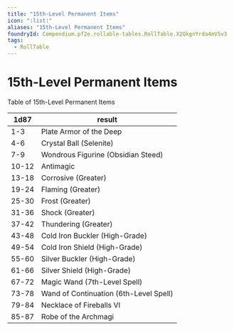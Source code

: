 ```yaml
---
title: "15th-Level Permanent Items"
icon: ":list:"
aliases: "15th-Level Permanent Items"
foundryId: Compendium.pf2e.rollable-tables.RollTable.X2QkgnYrda4mV5v3
tags:
  - RollTable
---
```


# 15th-Level Permanent Items
Table of 15th-Level Permanent Items

| 1d87 | result |
|------|--------|
| 1-3 | Plate Armor of the Deep |
| 4-6 | Crystal Ball (Selenite) |
| 7-9 | Wondrous Figurine (Obsidian Steed) |
| 10-12 | Antimagic |
| 13-18 | Corrosive (Greater) |
| 19-24 | Flaming (Greater) |
| 25-30 | Frost (Greater) |
| 31-36 | Shock (Greater) |
| 37-42 | Thundering (Greater) |
| 43-48 | Cold Iron Buckler (High-Grade) |
| 49-54 | Cold Iron Shield (High-Grade) |
| 55-60 | Silver Buckler (High-Grade) |
| 61-66 | Silver Shield (High-Grade) |
| 67-72 | Magic Wand (7th-Level Spell) |
| 73-78 | Wand of Continuation (6th-Level Spell) |
| 79-84 | Necklace of Fireballs VI |
| 85-87 | Robe of the Archmagi |
